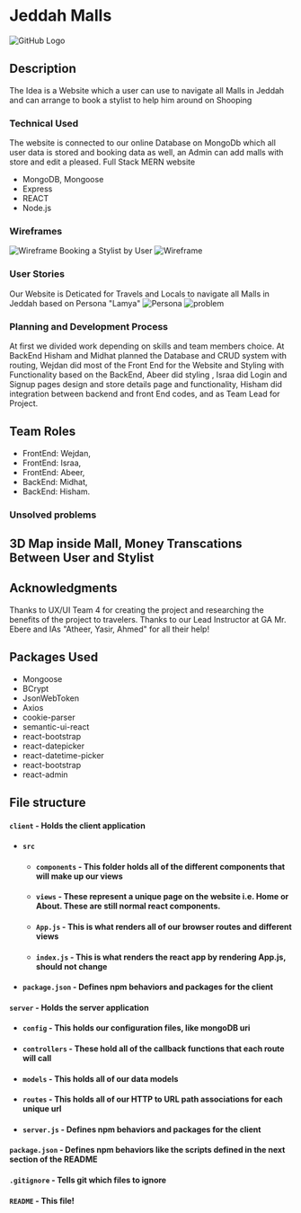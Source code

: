 # Jeddah Malls
![GitHub Logo](https://i.ibb.co/C1FX5tW/Screenshot-from-2019-11-28-08-25-14.png)
## Description
The Idea is a Website which a user can use to navigate all Malls in Jeddah and can arrange to book a stylist to help him around on Shooping
### Technical Used
The website is connected to our online Database on MongoDb which all user data is stored and booking data as well, an Admin can add malls with store and edit a pleased.
Full Stack MERN website
- MongoDB, Mongoose
- Express
- REACT
- Node.js
### Wireframes
![Wireframe](https://i.ibb.co/TY8LKG7/Screenshot-from-2019-11-28-08-50-25.png)
Booking a Stylist by User
![Wireframe](https://i.ibb.co/tLnZ2NZ/Screenshot-from-2019-11-28-08-34-57.png)
### User Stories
Our Website is Deticated for Travels and Locals to navigate all Malls in Jeddah based on Persona "Lamya"
![Persona](https://i.ibb.co/47qJpsg/Screenshot-from-2019-11-28-08-28-52.png)
![problem](https://i.ibb.co/Y87X8Y2/Screenshot-from-2019-11-28-08-29-22.png)
### Planning and Development Process
At first we divided work depending on skills and team members choice. At BackEnd Hisham and Midhat planned the Database and CRUD system with routing, Wejdan did most of  the  Front End for the Website and Styling with Functionality based on the BackEnd, Abeer did styling , Israa did Login and Signup pages design and store details page and functionality, Hisham did integration between backend and front End codes, and as Team Lead for Project.
## Team Roles
- FrontEnd: Wejdan,
- FrontEnd: Israa,
- FrontEnd: Abeer,
- BackEnd: Midhat,
- BackEnd: Hisham.
### Unsolved problems
## 3D Map inside Mall, Money Transcations Between User and Stylist
## Acknowledgments
Thanks to UX/UI Team 4 for creating the project and researching the benefits of the project to travelers.
Thanks to our Lead Instructor at GA Mr. Ebere and IAs "Atheer, Yasir, Ahmed" for all their help!
## Packages Used
- Mongoose
- BCrypt
- JsonWebToken
- Axios
- cookie-parser
- semantic-ui-react
- react-bootstrap
- react-datepicker
- react-datetime-picker
- react-bootstrap
- react-admin
## File structure
#### `client` - Holds the client application
- #### `src`
  - #### `components` - This folder holds all of the different components that will make up our views
  - #### `views` - These represent a unique page on the website i.e. Home or About. These are still normal react components.
  - #### `App.js` - This is what renders all of our browser routes and different views
  - #### `index.js` - This is what renders the react app by rendering App.js, should not change
- #### `package.json` - Defines npm behaviors and packages for the client
#### `server` - Holds the server application
- #### `config` - This holds our configuration files, like mongoDB uri
- #### `controllers` - These hold all of the callback functions that each route will call
- #### `models` - This holds all of our data models
- #### `routes` - This holds all of our HTTP to URL path associations for each unique url
- #### `server.js` - Defines npm behaviors and packages for the client
#### `package.json` - Defines npm behaviors like the scripts defined in the next section of the README
#### `.gitignore` - Tells git which files to ignore
#### `README` - This file!